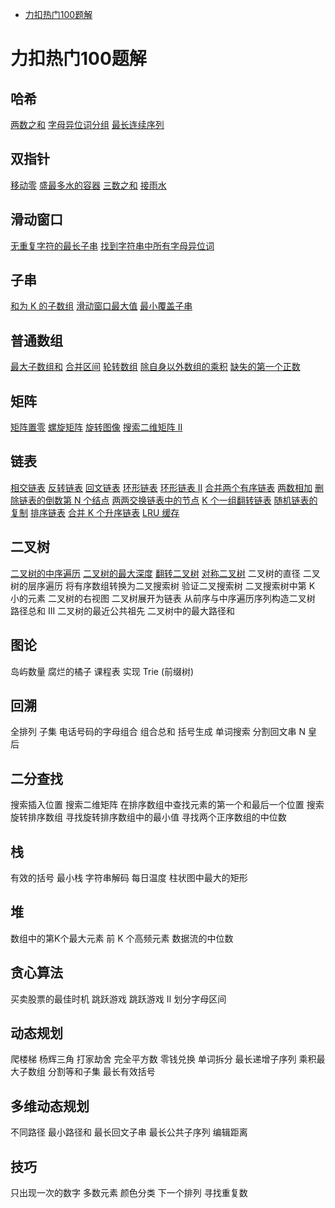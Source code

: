 - [力扣热门100题解](#力扣热门100题解)
# 力扣热门100题解
## 哈希
[两数之和](力扣100/1.%20两数之和.md)
[字母异位词分组](力扣100/49.%20字母异位词分组.md)
[最长连续序列](力扣100/128.%20最长连续序列.md)
## 双指针
[移动零](力扣100/283.%20移动零.md)
[盛最多水的容器](力扣100/11.%20盛最多水的容器.md)
[三数之和](力扣100/15.%20三数之和.md)
[接雨水](力扣100/42.%20接雨水.md)
## 滑动窗口
[无重复字符的最长子串](力扣100/3.%20无重复字符的最长子串.md)
[找到字符串中所有字母异位词](力扣100/438.%20找到字符串中所有字母异位词.md)
## 子串
[和为 K 的子数组](力扣100/560.%20和为%20K%20的子数组.md)
[滑动窗口最大值](力扣100/239.%20滑动窗口最大值.md)
[最小覆盖子串](力扣100/76.%20最小覆盖子串.md)
## 普通数组
[最大子数组和](力扣100/53.%20最大子数组和.md)
[合并区间](/力扣100/56.%20合并区间.md)
[轮转数组](/力扣100/189.%20轮转数组.md)
[除自身以外数组的乘积](/力扣100/238.%20除自身以外数组的乘积.md)
[缺失的第一个正数](/力扣100/41.%20缺失的第一个正数.md)
## 矩阵
[矩阵置零](/力扣100/73.%20矩阵置零.md)
[螺旋矩阵](/力扣100/54.%20螺旋矩阵.md)
[旋转图像](/力扣100/48.%20旋转图像.md)
[搜索二维矩阵 II](/力扣100/240.%20搜索二维矩阵%20II.md)
## 链表
[相交链表](/力扣100/160.%20相交链表.md)
[反转链表](/力扣100/206.%20反转链表.md)
[回文链表](/力扣100/234.%20回文链表.md)
[环形链表](/力扣100/141.%20环形链表.md)
[环形链表 II](/力扣100/142.%20环形链表%20II.md)
[合并两个有序链表](/力扣100/21.%20合并两个有序链表.md)
[两数相加](/力扣100/2.%20两数相加.md)
[删除链表的倒数第 N 个结点](/力扣100/19.%20删除链表的倒数第%20N%20个结点.md)
[两两交换链表中的节点](/力扣100/24.%20两两交换链表中的节点.md)
[K 个一组翻转链表](/力扣100/25.%20K%20个一组翻转链表.md)
[随机链表的复制](/力扣100/138.%20随机链表的复制.md)
[排序链表](/力扣100/148.%20排序链表.md)
[合并 K 个升序链表](/力扣100/23.%20合并%20K%20个升序链表.md)
[LRU 缓存](/力扣100/146.%20LRU%20缓存.md)
## 二叉树
[二叉树的中序遍历](/力扣100/94.%20二叉树的中序遍历.md)
[二叉树的最大深度](/力扣100/104.%20二叉树的最大深度.md)
[翻转二叉树](/力扣100/226.%20翻转二叉树.md)
[对称二叉树](/力扣100/101.%20对称二叉树.md)
二叉树的直径
二叉树的层序遍历
将有序数组转换为二叉搜索树
验证二叉搜索树
二叉搜索树中第 K 小的元素
二叉树的右视图
二叉树展开为链表
从前序与中序遍历序列构造二叉树
路径总和 III
二叉树的最近公共祖先
二叉树中的最大路径和
## 图论
岛屿数量
腐烂的橘子
课程表
实现 Trie (前缀树)
## 回溯
全排列
子集
电话号码的字母组合
组合总和
括号生成
单词搜索
分割回文串
N 皇后
## 二分查找
搜索插入位置
搜索二维矩阵
在排序数组中查找元素的第一个和最后一个位置
搜索旋转排序数组
寻找旋转排序数组中的最小值
寻找两个正序数组的中位数
## 栈
有效的括号
最小栈
字符串解码
每日温度
柱状图中最大的矩形
## 堆
数组中的第K个最大元素
前 K 个高频元素
数据流的中位数
## 贪心算法
买卖股票的最佳时机
跳跃游戏
跳跃游戏 II
划分字母区间
## 动态规划
爬楼梯
杨辉三角
打家劫舍
完全平方数
零钱兑换
单词拆分
最长递增子序列
乘积最大子数组
分割等和子集
最长有效括号
## 多维动态规划
不同路径
最小路径和
最长回文子串
最长公共子序列
编辑距离
## 技巧
只出现一次的数字
多数元素
颜色分类
下一个排列
寻找重复数